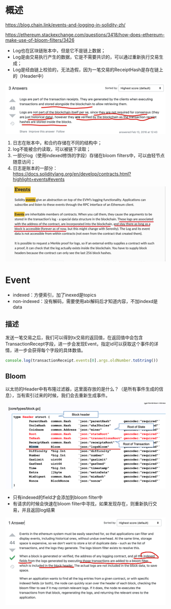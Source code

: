 # 概述

https://blog.chain.link/events-and-logging-in-solidity-zh/

https://ethereum.stackexchange.com/questions/3418/how-does-ethereum-make-use-of-bloom-filters/3426



- Log也在区块链账本中，但是它不是链上数据；
- Log是由交易执行产生的数据，它是不需要共识的，可以通过重新执行交易生成；
- Log是经由链上校验的，无法造假，因为一笔交易的ReceiptHash是存在链上的（Header中）

![image-20220802140701198](assets/image-20220802140701198.png)

1. 日志在账本中，和合约存储在不同的结构中；
2. log不能被合约读取，可以被链下读取；
3. 一部分log（使用indexed修饰的字段）存储在bloom filters中，可以由轻节点随意访问；
4. 日志是账本的一部分：https://docs.soliditylang.org/en/develop/contracts.html?highlight=events#events

![image-20220802102242980](assets/image-20220802102242980.png)

# Event

- indexed：方便索引，加了inexed是topics
- non-indexed：没有解码，需要使用abi解码后才知道内容，不加indexd是data

## 描述

发送一笔交易之后，我们可以得到tx交易的返回值，在返回值中会包含TransactionRecept字段，进一步会发现Event，指定id可以获取这个事件的详情，进一步会获得每个字段的具体数值。

```js
console.log(transactionReceipt.events[0].args.oldNumber.toString())
```

## Bloom

以太坊的Header中有布隆过滤器，这里面存放的是什么？（是所有事件生成的信息），当有索引过来的时候，我们会去重新生成事件。

![image-20220802134247813](assets/image-20220802134247813.png)

- 只有indexed的field才会添加到bloom filter中
- 有请求的时候会快速在bloom filter中寻找，如果发现存在，则重新执行交易，并且返回log结果

![image-20220802135636510](assets/image-20220802135636510.png)